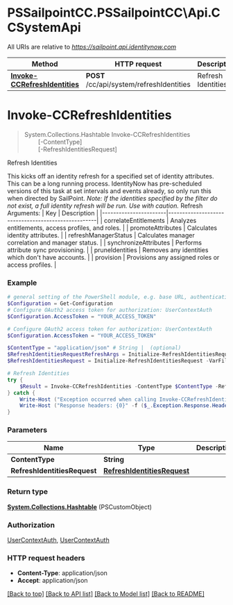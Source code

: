 # PSSailpointCC.PSSailpointCC\Api.CCSystemApi

All URIs are relative to *https://sailpoint.api.identitynow.com*

Method | HTTP request | Description
------------- | ------------- | -------------
[**Invoke-CCRefreshIdentities**](CCSystemApi.md#Invoke-CCRefreshIdentities) | **POST** /cc/api/system/refreshIdentities | Refresh Identities


<a id="Invoke-CCRefreshIdentities"></a>
# **Invoke-CCRefreshIdentities**
> System.Collections.Hashtable Invoke-CCRefreshIdentities<br>
> &nbsp;&nbsp;&nbsp;&nbsp;&nbsp;&nbsp;&nbsp;&nbsp;[-ContentType] <String><br>
> &nbsp;&nbsp;&nbsp;&nbsp;&nbsp;&nbsp;&nbsp;&nbsp;[-RefreshIdentitiesRequest] <PSCustomObject><br>

Refresh Identities

This kicks off an identity refresh for a specified set of identity attributes.  This can be a long running process.  IdentityNow has pre-scheduled versions of this task at set intervals and events already, so only run this when directed by SailPoint.  _Note: If the identities specified by the filter do not exist, a full identity refresh will be run.  Use with caution._  Refresh Arguments:  | Key                   | Description                                        | |-----------------------|----------------------------------------------------| | correlateEntitlements | Analyzes entitlements, access profiles, and roles. | | promoteAttributes     | Calculates identity attributes.                    | | refreshManagerStatus  | Calculates manager correlation and manager status. | | synchronizeAttributes | Performs attribute sync provisioning.              | | pruneIdentities       | Removes any identities which don't have accounts.  | | provision             | Provisions any assigned roles or access profiles.  |

### Example
```powershell
# general setting of the PowerShell module, e.g. base URL, authentication, etc
$Configuration = Get-Configuration
# Configure OAuth2 access token for authorization: UserContextAuth
$Configuration.AccessToken = "YOUR_ACCESS_TOKEN"

# Configure OAuth2 access token for authorization: UserContextAuth
$Configuration.AccessToken = "YOUR_ACCESS_TOKEN"

$ContentType = "application/json" # String |  (optional)
$RefreshIdentitiesRequestRefreshArgs = Initialize-RefreshIdentitiesRequestRefreshArgs -CorrelateEntitlements $true -PromoteAttributes $true -RefreshManagerStatus $false -SynchronizeAttributes $false -PruneIdentities $false -Provision $false
$RefreshIdentitiesRequest = Initialize-RefreshIdentitiesRequest -VarFilter "MyVarFilter" -RefreshArgs $RefreshIdentitiesRequestRefreshArgs # RefreshIdentitiesRequest |  (optional)

# Refresh Identities
try {
    $Result = Invoke-CCRefreshIdentities -ContentType $ContentType -RefreshIdentitiesRequest $RefreshIdentitiesRequest
} catch {
    Write-Host ("Exception occurred when calling Invoke-CCRefreshIdentities: {0}" -f ($_.ErrorDetails | ConvertFrom-Json))
    Write-Host ("Response headers: {0}" -f ($_.Exception.Response.Headers | ConvertTo-Json))
}
```

### Parameters

Name | Type | Description  | Notes
------------- | ------------- | ------------- | -------------
 **ContentType** | **String**|  | [optional] 
 **RefreshIdentitiesRequest** | [**RefreshIdentitiesRequest**](RefreshIdentitiesRequest.md)|  | [optional] 

### Return type

[**System.Collections.Hashtable**](AnyType.md) (PSCustomObject)

### Authorization

[UserContextAuth](../README.md#UserContextAuth), [UserContextAuth](../README.md#UserContextAuth)

### HTTP request headers

 - **Content-Type**: application/json
 - **Accept**: application/json

[[Back to top]](#) [[Back to API list]](../README.md#documentation-for-api-endpoints) [[Back to Model list]](../README.md#documentation-for-models) [[Back to README]](../README.md)

